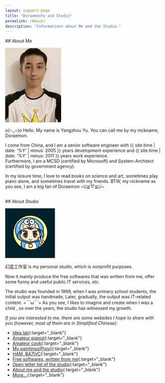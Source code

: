 ```yaml
---
layout: support-page
title: "DoraemonYu and Studio"
permalink: /About/
description: "Informations about Me and the Studio."
---
```


<div class="col-md-12" markdown="1">
## About Me

![my picture](/assets/img/me.jpg)

o(∩_∩)o Hello. My name is Yangzhou Yu. You can call me by my nickname, Doraemon. 

I come from China, and I am a senior software engineer with {{ site.time | date: '%Y' | minus: 2005 }} years development experience and {{ site.time | date: '%Y' | minus: 2011 }} years work experience.  
Furthermore, I am a MCSD (certified by Microsoft) and System-Architect (certified by government agency).  

In my leisure time, I love to read books on science and art, sometimes play piano alone, and sometimes travel with my friends. BTW, my nickname as you see, I am a big fan of Doraemon ~\\(≧▽≦)/~
</div>


<div class="col-md-12" >&nbsp;</div>


<div class="col-md-12" markdown="1">
## About Studio

![my logo](/assets/img/me2.jpg)

幻蓝工作室 is my personal studio, which is nonprofit purposes.  

Now it mainly produce the free softwares that was written from me, offer some funny and useful public IT services, etc.

The studio was founded in 1999, when I was primary school students, the initial output was handmade, Later, gradually, the output was IT-related content.  =￣ω￣= As you see, I likes to imagine and create when I was a child , so over the years, the studio has witnessed my growth.

*If you are interested to me, there are some websites I hope to share with you (however, most of them are in Simplified Chinese):* 


* [Idea lab](http://idea-lab.yuyangzhou.name){:target="_blank"}
* [Amateur pianist](https://piano.yuyangzhou.name){:target="_blank"}
* [Amateur cook](http://food.yuyangzhou.name){:target="_blank"}
* [My paintings(Pixiv)](http://www.pixiv.net/users/98004332){:target="_blank"}
* [HAM, BA7IVC](http://ham.yuyangzhou.name/){:target="_blank"}
* [Free softwares, written from me](http://soft.yuyangzhou.name){:target="_blank"}
* [Open letter list of the studio](http://letters.yuyangzhou.name){:target="_blank"}
* [About me and the studio](http://me.yuyangzhou.name){:target="_blank"}
* [More...](http://nav.yuyangzhou.name){:target="_blank"}
</div>


